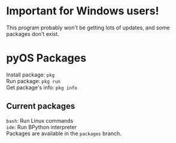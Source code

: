 # Important for Windows users!
This program probably won't be getting lots of updates, and some packages don't exist.
# pyOS Packages
Install package: `pkg`  
Run package: `pkg run`  
Get package's info: `pkg info`
## Current packages
`bash`: Run Linux commands  
`ide`: Run BPython interpreter  
Packages are available in the `packages` branch.
